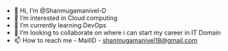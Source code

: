 - 👋 Hi, I’m @Shanmugamanivel-D
- 👀 I’m interested in Cloud computing 
- 🌱 I’m currently learning DevOps
- 💞️ I’m looking to collaborate on where i can start my career in IT Domain
- 📫 How to reach me - MailID - shanmugamanivel18@gmail.com

<!---
Shanmugamanivel-D/Shanmugamanivel-D is a ✨ special ✨ repository because its `README.md` (this file) appears on your GitHub profile.
You can click the Preview link to take a look at your changes.
--->
